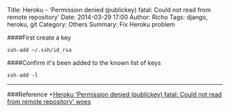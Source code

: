 Title: Heroku - 'Permission denied (publickey) fatal: Could not read from remote repository'
Date: 2014-03-29 17:00
Author: Richo
Tags: django, heroku, git
Category: Others
Summary: Fix Heroku problem

####First create a key

	ssh-add ~/.ssh/id_rsa  

####Confirm it's been added to the known list of keys

	ssh-add -l  

***

###Reference
+[Heroku 'Permission denied (publickey) fatal: Could not read from remote repository' woes](http://stackoverflow.com/questions/17626944/heroku-permission-denied-publickey-fatal-could-not-read-from-remote-reposito)  
